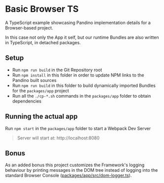 # Basic Browser TS

A TypeScript example showcasing Pandino implementation details for a Browser-based project.

In this case not only the App it self, but our runtime Bundles are also written in TypeScript, in detached packages.

## Setup
- Run `npm run build` in the Git Repository root
- Run `npm install` in this folder in order to update NPM links to the Pandino built sources
- Run `npm run build` in this folder to build dynamically imported Bundles for the `packages/app` project
- Run all the `./cp-*.sh` commands in the `packages/app` folder to obtain dependencies

## Running the actual app
Run `npm start` in the `packages/app` folder to start a Webpack Dev Server

> Server will start at: http://localhost:8080

## Bonus

As an added bonus this project customizes the Framework's logging behaviour by printing messages in the DOM tree
instead of logging into the standard Browser Console ([packages/app/src/dom-logger.ts](./packages/app/src/dom-logger.ts)).
